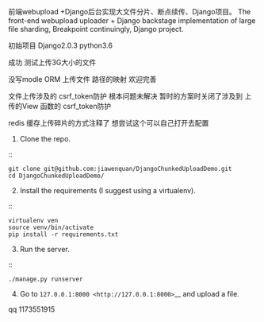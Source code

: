 前端webupload +Django后台实现大文件分片、断点续传、Django项目。 
The front-end webupload uploader + Django backstage implementation of large file sharding, Breakpoint continuingly, Django project.


初始项目 Django2.0.3   python3.6


成功 测试上传3G大小的文件

没写modle ORM 上传文件 路径的映射 欢迎完善 

文件上传涉及的 csrf_token防护 根本问题未解决   暂时的方案时关闭了涉及到 上传的View 函数的 csrf_token防护

redis 缓存上传碎片的方式注释了  想尝试这个可以自己打开去配置

1. Clone the repo.

::

    git clone git@github.com:jiawenquan/DjangoChunkedUploadDemo.git
    cd DjangoChunkedUploadDemo/

2. Install the requirements (I suggest using a virtualenv).

::

    virtualenv ven
    source venv/bin/activate
    pip install -r requirements.txt


3. Run the server.

::

    ./manage.py runserver

4. Go to `127.0.0.1:8000 <http://127.0.0.1:8000>`__ and upload a file.

qq 1173551915  